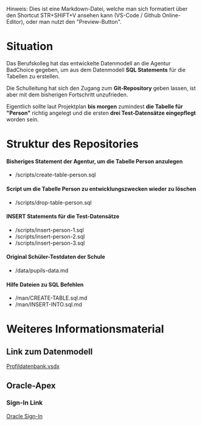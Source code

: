 Hinweis: Dies ist eine Markdown-Datei, welche man sich formatiert über den Shortcut STR+SHIFT+V ansehen kann (VS-Code / Github Online-Editor), oder man nutzt den "Preview-Button".

# Situation
Das Berufskolleg hat das entwickelte Datenmodell an die Agentur BadChoice gegeben, um aus dem Datenmodell **SQL Statements** für die Tabellen zu erstellen.

Die Schulleitung hat sich den Zugang zum **Git-Repository** geben lassen, ist aber mit dem bisherigen Fortschritt unzufrieden.

Eigentlich sollte laut Projektplan **bis morgen** zumindest **die Tabelle für "Person"** richtig angelegt und die ersten **drei Test-Datensätze eingepflegt** worden sein.

# Struktur des Repositories

#### Bisheriges Statement der Agentur, um die Tabelle Person anzulegen
- /scripts/create-table-person.sql
#### Script um die Tabelle Person zu entwicklungszwecken wieder zu löschen
- /scripts/drop-table-person.sql
#### INSERT Statements für die Test-Datensätze
- /scripts/insert-person-1.sql 
- /scripts/insert-person-2.sql 
- /scripts/insert-person-3.sql
#### Original Schüler-Testdaten der Schule
- /data/pupils-data.md
#### Hilfe Dateien zu SQL Befehlen
- /man/CREATE-TABLE.sql.md
- /man/INSERT-INTO.sql.md

# Weiteres Informationsmaterial

## Link zum Datenmodell

[Profildatenbank.vsdx](https://bergischesbk.sharepoint.com/:u:/s/25-HBFI1-DB/Eb8t9nWVgKhGjLFbgmhQDgIBWrHCyhPTrUS40JKIPknT-g?e=eco2MX)

## Oracle-Apex

### Sign-In Link
[Oracle Sign-In](https://oracleapex.com/ords/r/apex/workspace-sign-in/oracle-apex-sign-in)